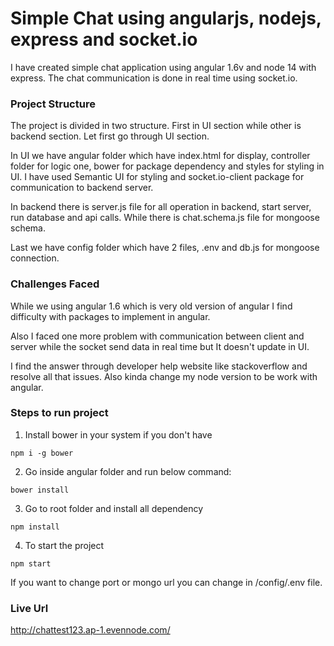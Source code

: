 # Simple Chat using angularjs, nodejs, express and socket.io

I have created simple chat application using angular 1.6v and node 14 with express. The chat communication is done in real time using socket.io.

### Project Structure

The project is divided in two structure. First in UI section while other is backend section. Let first go through UI section.

In UI we have angular folder which have index.html for display, controller folder for logic one, bower for package dependency and styles for styling in UI. I have used Semantic UI for styling and socket.io-client package for communication to backend server.

In backend there is server.js file for all operation in backend, start server, run database and api calls. While there is chat.schema.js file for mongoose schema.

Last we have config folder which have 2 files, .env and db.js for mongoose connection.

### Challenges Faced

While we using angular 1.6 which is very old version of angular I find difficulty with packages to implement in angular.

Also I faced one more problem with communication between client and server while the socket send data in real time but It doesn't update in UI.

I find the answer through developer help website like stackoverflow and resolve all that issues. Also kinda change my node version to be work with angular.

### Steps to run project

1. Install bower in your system if you don't have

`npm i -g bower`

2. Go inside angular folder and run below command:

`bower install`

3. Go to root folder and install all dependency

`npm install`

4. To start the project

`npm start`

If you want to change port or mongo url you can change in /config/.env file.

### Live Url

http://chattest123.ap-1.evennode.com/
